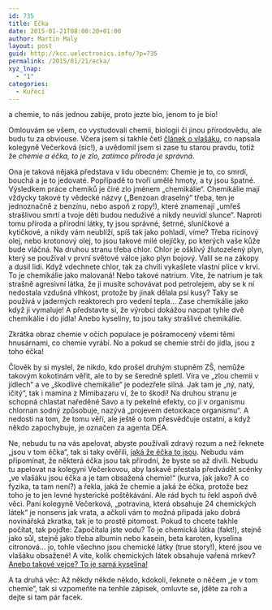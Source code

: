 ```yaml
---
id: 735
title: Éčka
date: 2015-01-21T08:00:20+01:00
author: Martin Maly
layout: post
guid: http://kcc.uelectronics.info/?p=735
permalink: /2015/01/21/ecka/
xyz_lnap:
  - "1"
categories:
  - Kuřecí
---
```

a chemie, to nás jednou zabije, proto jezte bio, jenom to je bio!

Omlouvám se všem, co vystudovali chemii, biologii či jinou přírodovědu, ale budu tu za obviouse. Včera jsem si takhle četl [článek o vlašáku](http://ekonomika.idnes.cz/test-mf-dnes-vlasskych-salatu-jsou-plne-chemie-a-z-nejlevnejsich-surovin-14t-/test.aspx?c=A150119_150910_test_nio), co napsala kolegyně Večerková (sic!), a uvědomil jsem si zase tu starou pravdu, totiž že _chemie a éčka, to je zlo, zatímco příroda je správná_.

Ona je taková nějaká představa v lidu obecném: Chemie je to, co smrdí, bouchá a je to jedovaté. Popřípadě to tvoří umělé hmoty, a ty jsou špatné. Výsledkem práce chemiků je čiré zlo jménem &#8222;chemikálie&#8220;. Chemikálie mají vždycky takové ty vědecké názvy (&#8222;Benzoan draselný&#8220; třeba, ten je jednoznačně z benzínu, nebo aspoň z ropy!), které znamenají &#8222;umřeš strašlivou smrtí a tvoje děti budou neduživé a nikdy neuvidí slunce&#8220;. Naproti tomu příroda a přírodní látky, ty jsou správné, šetrné, sluníčkové a kytičkové, a nikdy vám neublíží, spíš tak jako pohladí, víme? Třeba ricinový olej, nebo krotonový olej, to jsou takové milé olejíčky, po kterých vaše kůže bude vláčná. Na druhou stranu třeba chlor. Chlor je ošklivý žlutozelený plyn, který se používal v první světové válce jako plyn bojový. Valil se na zákopy a dusil lidi. Když vdechnete chlor, tak za chvíli vykašlete vlastní plíce v krvi. To je chemikálie jako malovaná! Nebo takové natrium. Víte, že natrium je tak strašně agresivní látka, že ji musíte schovávat pod petrolejem, aby se k ní nedostala vzdušná vlhkost, protože by jinak dělala psí kusy? Taky se používá v jaderných reaktorech pro vedení tepla&#8230; Zase chemikálie jako když ji vymaluje! A představte si, že výrobci dokážou nacpat tyhle dvě chemikálie i do jídla! Anebo kyseliny, to jsou taky strašlivé chemikálie.

Zkrátka obraz chemie v očích populace je pošramocený všemi těmi hnusárnami, co chemie vyrábí. No a pokud se chemie strčí do jídla, jsou z toho éčka!

Člověk by si myslel, že nikdo, kdo prošel druhým stupněm ZŠ, nemůže takovým kokotinám věřit, ale to by se šeredně spletl. Víra ve &#8222;zlou chemii v jídlech&#8220; a ve &#8222;škodlivé chemikálie&#8220; je podezřele silná. Jak tam je &#8222;ný, natý, ičitý&#8220;, tak i mamina z Mimibazaru ví, že to škodí! Na druhou stranu je schopná chlastat naředěné Savo a ty pekelné efekty, co jí v organismu chlornan sodný způsobuje, nazývá &#8222;projevem detoxikace organismu&#8220;. A nedosti na tom, že tomu věří, ale ještě o tom přesvědčuje ostatní, a když někdo zapochybuje, je označen za agenta DEA.

Ne, nebudu tu na vás apelovat, abyste používali zdravý rozum a než řeknete &#8222;jsou v tom éčka&#8220;, tak si taky ověřili, [jaká že éčka to jsou](http://www.ceff.info/seznam-ecek.html). Nebudu vám připomínat, že některá éčka jsou tak přírodní, že byste se až divili. Nebudu tu apelovat na kolegyni Večerkovou, aby laskavě přestala předvádět scénky &#8222;ve vlašáku jsou éčka a je tam obsažená chemie!&#8220; (kurva, jak jako? A co fyzika, ta tam není?) a řekla, jaká že chemie a jaká že éčka, protože bez toho je to jen levné hysterické poštěkávání. Ale rád bych tu řekl aspoň dvě věci. Paní kolegyně Večerková, &#8222;potravina, která obsahuje 24 chemických látek&#8220; je nonsens jak vrata, a ačkoli vám to možná připadá jako dobrá novinářská zkratka, tak je to prostě pitomost. Pokud to chcete takhle počítat, tak pojďte: Započítala jste vodu? To je chemická látka (fakt!), stejně jako sůl, stejně jako třeba albumin nebo kasein, beta karoten, kyselina citronová&#8230; jo, tohle všechno jsou chemické látky (true story!), které jsou ve vlašáku obsažené! A víte, kolik chemických látek obsahuje vařená mrkev? [Anebo takové vejce? To je samá kyselina!](https://jameskennedymonash.files.wordpress.com/2014/01/ingredients-of-an-all-natural-egg2.jpg)

A ta druhá věc: Až někdy někde někdo, kdokoli, řeknete o něčem &#8222;je v tom chemie&#8220;, tak si vzpomeňte na tenhle zápisek, omluvte se, jděte za roh a dejte si tam pár facek.